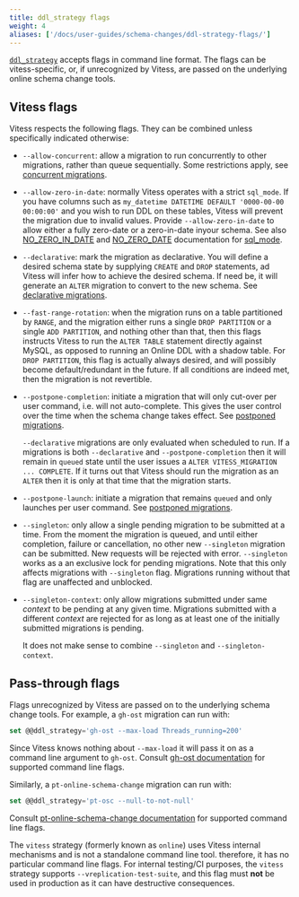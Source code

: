 ```yaml
---
title: ddl_strategy flags
weight: 4
aliases: ['/docs/user-guides/schema-changes/ddl-strategy-flags/']
---
```


[`ddl_strategy`](../ddl-strategies) accepts flags in command line format. The flags can be vitess-specific, or, if unrecognized by Vitess, are passed on the underlying online schema change tools.

## Vitess flags

Vitess respects the following flags. They can be combined unless specifically indicated otherwise:

- `--allow-concurrent`: allow a migration to run concurrently to other migrations, rather than queue sequentially. Some restrictions apply, see [concurrent migrations](../concurrent-migrations).
- `--allow-zero-in-date`: normally Vitess operates with a strict `sql_mode`. If you have columns such as `my_datetime DATETIME DEFAULT '0000-00-00 00:00:00'` and you wish to run DDL on these tables, Vitess will prevent the migration due to invalid values. Provide `--allow-zero-in-date` to allow either a fully zero-date or a zero-in-date inyour schema. See also [NO_ZERO_IN_DATE](https://dev.mysql.com/doc/refman/8.0/en/sql-mode.html#sqlmode_no_zero_in_date) and [NO_ZERO_DATE](https://dev.mysql.com/doc/refman/8.0/en/sql-mode.html#sqlmode_no_zero_date) documentation for [sql_mode](https://dev.mysql.com/doc/refman/8.0/en/sql-mode.html).

- `--declarative`: mark the migration as declarative. You will define a desired schema state by supplying `CREATE` and `DROP` statements, ad Vitess will infer how to achieve the desired schema. If need be, it will generate an `ALTER` migration to convert to the new schema. See [declarative migrations](../declarative-migrations).

- `--fast-range-rotation`: when the migration runs on a table partitioned by `RANGE`, and the migration either runs a single `DROP PARTITION` or a single `ADD PARTITION`, and nothing other than that, then this flags instructs Vitess to run the `ALTER TABLE` statement directly against MySQL, as opposed to running an Online DDL with a shadow table. For `DROP PARTITION`, this flag is actually always desired, and will possibly become default/redundant in the future. If all conditions are indeed met, then the migration is not revertible.

- `--postpone-completion`: initiate a migration that will only cut-over per user command, i.e. will not auto-complete. This gives the user control over the time when the schema change takes effect. See [postponed migrations](../postponed-migrations).

  `--declarative` migrations are only evaluated when scheduled to run. If a migrations is both `--declarative` and `--postpone-completion` then it will remain in `queued` state until the user issues a `ALTER VITESS_MIGRATION ... COMPLETE`. If it turns out that Vitess should run the migration as an `ALTER` then it is only at that time that the migration starts.

- `--postpone-launch`: initiate a migration that remains `queued` and only launches per user command. See [postponed migrations](../postponed-migrations).

- `--singleton`: only allow a single pending migration to be submitted at a time. From the moment the migration is queued, and until either completion, failure or cancellation, no other new `--singleton` migration can be submitted. New requests will be rejected with error. `--singleton` works as a an exclusive lock for pending migrations. Note that this only affects migrations with `--singleton` flag. Migrations running without that flag are unaffected and unblocked.

- `--singleton-context`: only allow migrations submitted under same _context_ to be pending at any given time. Migrations submitted with a different _context_ are rejected for as long as at least one of the initially submitted migrations is pending.

  It does not make sense to combine `--singleton` and `--singleton-context`.

## Pass-through flags

Flags unrecognized by Vitess are passed on to the underlying schema change tools. For example, a `gh-ost` migration can run with:
```sql
set @@ddl_strategy='gh-ost --max-load Threads_running=200'
```
Since Vitess knows nothing about `--max-load` it will pass it on as a command line argument to `gh-ost`. Consult [gh-ost documentation](https://github.com/github/gh-ost) for supported command line flags.

Similarly, a `pt-online-schema-change` migration can run with:
```sql
set @@ddl_strategy='pt-osc --null-to-not-null'
```
Consult [pt-online-schema-change documentation](https://www.percona.com/doc/percona-toolkit/3.0/pt-online-schema-change.html) for supported command line flags.

The `vitess` strategy (formerly known as `online`) uses Vitess internal mechanisms and is not a standalone command line tool. therefore, it has no particular command line flags. For internal testing/CI purposes, the `vitess` strategy supports `--vreplication-test-suite`, and this flag must **not** be used in production as it can have destructive consequences.
